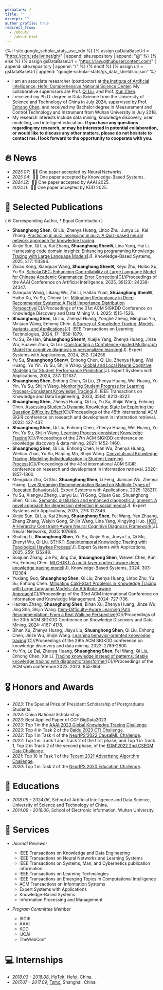 ```yaml
---
permalink: /
title: ""
excerpt: ""
author_profile: true
redirect_from: 
  - /about/
  - /about.html
---
```


{% if site.google_scholar_stats_use_cdn %}
{% assign gsDataBaseUrl = "https://cdn.jsdelivr.net/gh/" | append: site.repository | append: "@" %}
{% else %}
{% assign gsDataBaseUrl = "https://raw.githubusercontent.com/" | append: site.repository | append: "/" %}
{% endif %}
{% assign url = gsDataBaseUrl | append: "google-scholar-stats/gs_data_shieldsio.json" %}

<span class='anchor' id='about-me'></span>

* I am an associate researcher (postdoctor) at [the Institute of Artificial Intelligence, Hefei Comprehensive National Science Center](https://iai.ustc.edu.cn/iai/index.html). My collaborative supervisors are Prof. [Qi Liu](http://staff.ustc.edu.cn/~qiliuql/), and Prof. [Xun Chen](http://staff.ustc.edu.cn/~xunchen/).
* I received my Ph.D. degree in Data Science from the University of Science and Technology of China in July 2024, supervised by Prof. [Enhong Chen](http://staff.ustc.edu.cn/~cheneh/),  and received my Bachelor degree in Measurement and Control Technology and Instrument from Wuhan University in July 2018. 
* My research interests include data mining, knowledge discovery, user modeling, and intelligent education. **If you have any questions regarding my research, or may be interested in potential collaboration, or would like to discuss any other matters, please do not hesitate to contact me. I look forward to the opportunity to cooperate with you.**


# 🔥 News
- *2025.07*: &nbsp;🎉🎉 One paper accepted by Neural Networks.
- *2025.04*: &nbsp;🎉🎉 One paper accepted by Knowledge-Based Systems.
- *2024.12*: &nbsp;🎉🎉 One paper accepted by AAAI 2025.
- *2024.11*: &nbsp;🎉🎉 One paper accepted by KDD 2025. 

# 📝 Selected Publications 

( ✉ Corresponding Author, † Equal Contribution )
- **Shuanghong Shen**, Qi Liu, Zhenya Huang, Linbo Zhu, Junyu Lu, Kai Zhang. [Practicing in quiz, assessing in quiz: A Quiz-based neural network approach for knowledge tracing](https://www.sciencedirect.com/science/article/pii/S089360802500677X).
- Xinjie Sun, Qi Liu, Kai Zhang, **Shuanghong Shen✉**, Lina Yang, Hui Li. [Harnessing code domain insights: Enhancing programming Knowledge Tracing with Large Language Models](https://www.sciencedirect.com/science/article/pii/S0950705125004435)[J]. Knowledge-Based Systems, 2025, 317: 113396. 
- Zixiao Kong, Xianquan Wang, **Shuanghong Shen✉**, Keyu Zhu, Huibo Xu, Yu Su. [ScholarGEC: Enhancing Controllability of Large Language Model for Chinese Academic Grammatical Error Correction](https://ojs.aaai.org/index.php/AAAI/article/view/34611)[C]//Proceedings of the AAAI Conference on Artificial Intelligence. 2025, 39(23): 24339-24347.
- Xianquan Wang, Likang Wu, Zhi Li, Haitao Yuan, **Shuanghong Shen✉**, Huibo Xu, Yu Su, Chenyi Lei. [Mitigating Redundancy in Deep Recommender Systems: A Field Importance Distribution Perspective](https://dl.acm.org/doi/abs/10.1145/3690624.3709275)[C]//Proceedings of the 31st ACM SIGKDD Conference on Knowledge Discovery and Data Mining V. 1. 2025: 1515-1526.
- **Shuanghong Shen**, Qi Liu, Zhenya Huang, Yonghe Zheng, Minghao Yin, Minjuan Wang, Enhong Chen. [A Survey of Knowledge Tracing: Models, Variants, and Applications](https://ieeexplore.ieee.org/abstract/document/10494775)[J]. IEEE Transactions on Learning Technologies, 2024, 17: 1858-1879. 
- Yu Su, Ze Han, **Shuanghong Shen✉**, Xuejie Yang, Zhenya Huang, Jinze Wu, Huawei Zhou, Qi Liu. [Constructing a Confidence-guided Multigraph Model for cognitive diagnosis in personalized learning](https://www.sciencedirect.com/science/article/abs/pii/S0957417424011254)[J]. Expert Systems with Applications, 2024, 252: 124259. 
- Yu Su, **Shuanghong Shen✉**, Enhong Chen, Qi Liu, Zhenya Huang, Wei Huang, Yu Yin, Yu Su, Shijin Wang. [Global and Local Neural Cognitive Modeling for Student Performance Prediction](https://www.sciencedirect.com/science/article/abs/pii/S0957417423021395)[J]. Expert Systems with Applications, 2024, 237: 121637.
- **Shuanghong Shen**, Enhong Chen, Qi Liu, Zhenya Huang, Wei Huang, Yu Yin, Yu Su, Shijin Wang. [Monitoring Student Progress for Learning Process-Consistent Knowledge Tracing](https://ieeexplore.ieee.org/abstract/document/9950313)[J]. IEEE Transactions on Knowledge and Data Engineering, 2023, 35(8): 8213-8227.
- **Shuanghong Shen**, Zhenya Huang, Qi Liu, Yu Su, Shijin Wang, Enhong Chen. [Assessing Student’s Dynamic Knowledge State by Exploring the Question Difficulty Effect](https://dl.acm.org/doi/abs/10.1145/3477495.3531939)[C]//Proceedings of the 45th international ACM SIGIR conference on research and development in information retrieval. 2022: 427-437.
- **Shuanghong Shen**, Qi Liu, Enhong Chen, Zhenya Huang, Wei Huang, Yu Yin, Yu Su, Shijin Wang. [Learning Process-consistent Knowledge Tracing](https://dl.acm.org/doi/abs/10.1145/3447548.3467237)[C]//Proceedings of the 27th ACM SIGKDD conference on knowledge discovery & data mining. 2021: 1452-1460.
- **Shuanghong Shen**,  Qi Liu, Enhong Chen, Han Wu, Zhenya Huang, Weihao Zhao, Yu Su, Haiping Ma, Shijin Wang. [Convolutional Knowledge Tracing: Modeling Individualization in Student Learning Process](https://dl.acm.org/doi/abs/10.1145/3397271.3401288)[C]//Proceedings of the 43rd international ACM SIGIR conference on research and development in information retrieval. 2020: 1857-1860.
- Mengxiao Zhu, Qi Shu, **Shuanghong Shen**, Li Feng, Jiancan Wu, Zhenya Huang. [Live Streaming Recommendation Based on Multiple Types of Repeated Behaviors](https://www.sciencedirect.com/science/article/pii/S0957417425018378)[J]. Expert Systems with Applications, 2025: 128217.
- Yu Su, Xiangyu Zheng, Junyu Lu, Yi Gong, Qijuan Gao, Shuanghong Shen, Qi Liu. [Semantic distillation and enhanced diagnostic alignment: A novel approach for depression detection in social media](https://www.sciencedirect.com/science/article/pii/S0957417425009686)[J]. Expert Systems with Applications, 2025, 279: 127346.
- Xinjie Sun, Qi Liu, Kai Zhang, **Shuanghong Shen**, Fei Wang, Yan Zhuang, Zheng Zhang, Weiyin Gong, Shijin Wang, Lina Yang, Xingying Huo. [HCD: A Hierarchy Constraint-Aware Neural Cognitive Diagnosis Framework](https://www.sciencedirect.com/science/article/pii/S0893608025005489)[J]. Neural Networks, 2025: 107668.
- Shuting Li, **Shuanghong Shen**, Yu Su, Xinjie Sun, Junyu Lu, Qi Mo, Zhenyi Wu, Qi Liu. [STHKT: Spatiotemporal Knowledge Tracing with Topological Hawkes Process](https://www.sciencedirect.com/science/article/abs/pii/S0957417424021158)[J]. Expert Systems with Applications, 2025, 259: 125248.
- Suojuan Zhang, Jie Pu, Jing Cui, **Shuanghong Shen**, Weiwei Chen, Kun Hu, Enhong Chen. [MLC-DKT: A multi-layer context-aware deep knowledge tracing model](https://www.sciencedirect.com/science/article/abs/pii/S0950705124010189)[J]. Knowledge-Based Systems, 2024, 303: 112384.
- Yuxiang Guo, **Shuanghong Shen**, Qi Liu, Zhenya Huang, Linbo Zhu, Yu Su, Enhong Chen. [Mitigating Cold-Start Problems in Knowledge Tracing with Large Language Models: An Attribute-aware Approach](https://dl.acm.org/doi/abs/10.1145/3627673.3679664)[C]//Proceedings of the 33rd ACM International Conference on Information and Knowledge Management. 2024: 727-736.
- Haotian Zhang, **Shuanghong Shen**, Bihan Xu, Zhenya Huang, Jinze Wu, Jing Sha, Shijin Wang. [Item-Difficulty-Aware Learning Path Recommendation: From a Real Walking Perspective](https://dl.acm.org/doi/abs/10.1145/3637528.3671947)[C]//Proceedings of the 30th ACM SIGKDD Conference on Knowledge Discovery and Data Mining. 2024: 4167-4178.
- Bihan Xu, Zhenya Huang, Jiayu Liu, **Shuanghong Shen**, Qi Liu, Enhong Chen, Jinze Wu, Shijin Wang. [Learning behavior-oriented knowledge tracing](https://dl.acm.org/doi/abs/10.1145/3580305.3599407)[C]//Proceedings of the 29th ACM SIGKDD conference on knowledge discovery and data mining. 2023: 2789-2800.
- Yu Yin, Le Dai, Zhenya Huang, **Shuanghong Shen**, Fei Wang, Qi Liu, Enhong Chen, Xin Li. [Tracing knowledge instead of patterns: Stable knowledge tracing with diagnostic transformer](https://dl.acm.org/doi/abs/10.1145/3543507.3583255)[C]//Proceedings of the ACM web conference 2023. 2023: 855-864.


# 🎖 Honors and Awards
- *2023*: The Special Prize of President Scholarship of Postgraduate Students. 
- *2023*: China National Scholarship.
- *2023*: Best Applied Paper of CCF BigData2023.
- *2023*: Top 1 in the [AAAI'2023 Global Knowledge Tracing Challenge](https://ai4ed.cc/competitions/aaai2023competition).
- *2023*: Top 4 in Task 2 of the [Baidu 2023 CTI Challenge](https://aistudio.baidu.com/aistudio/projectdetail/6120125).
- *2022*: Top 1 in Task 4 of the [NeurIPS'2022 CausalML Challenge](https://eedi.com/projects/neurips-2022). 
- *2022*: Top 1 in Track 1 and Track 2 of the first phase, and Top 1 in Track 1, Top 2 in Track 2 of the second phase, of the [EDM'2022 2nd CSEDM Data Challenge](https://eedi.com/projects/neurips-2022).
- *2021*: Top 10 in Task 1 of the [Tecent 2021 Advertising Algorithm Challenge](https://algo.qq.com/).
- *2020*: Top 1 in Task 2 of the [NeurIPS 2020 Education Challenge](https://eedi.com/projects/neurips-education-challenge).


# 📖 Educations
- *2018.09 - 2024.06*, School of Artificial Intelligence and Data Science, University of Science and Technology of China. 
- *2014.09 - 2018.06*, School of Electronic Information, Wuhan University. 

# 💬 Services
- *Journal Reviewer*

    * IEEE Transactions on Knowledge and Data Engineering
    * IEEE Transactions on Neural Networks and Learning Systems
    * IEEE Transactions on Systems, Man, and Cybernetics publication information
    * IEEE Transactions on Learning Technologies
    * IEEE Transactions on Emerging Topics in Computational Intelligence
    * ACM Transactions on Information Systems
    * Expert Systems with Applications
    * Knowledge-Based Systems
    * Information Processing and Management

- *Program Committee Member*

    * SIGIR
    * AAAI
    * KDD
    * IJCAI
    * TheWebConf

# 💻 Internships
- *2018.03 - 2018.08*, [IflyTek](https://www.iflytek.com/en/), Hefei, China.
- *2017.07 - 2017.09*, [Tsmc](https://www.tsmc.com/schinese), Shanghai, China.
